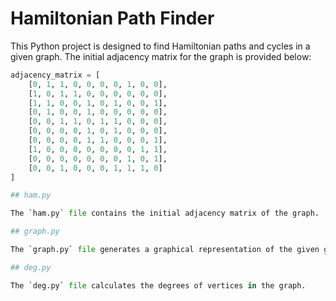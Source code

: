 # Hamiltonian Path Finder

This Python project is designed to find Hamiltonian paths and cycles in a given graph. The initial adjacency matrix for the graph is provided below:

```python
adjacency_matrix = [
    [0, 1, 1, 0, 0, 0, 0, 1, 0, 0],
    [1, 0, 1, 1, 0, 0, 0, 0, 0, 0],
    [1, 1, 0, 0, 1, 0, 1, 0, 0, 1],
    [0, 1, 0, 0, 1, 0, 0, 0, 0, 0],
    [0, 0, 1, 1, 0, 1, 1, 0, 0, 0],
    [0, 0, 0, 0, 1, 0, 1, 0, 0, 0],
    [0, 0, 0, 0, 1, 1, 0, 0, 0, 1],
    [1, 0, 0, 0, 0, 0, 0, 0, 1, 1],
    [0, 0, 0, 0, 0, 0, 0, 1, 0, 1],
    [0, 0, 1, 0, 0, 0, 1, 1, 1, 0]
]

## ham.py

The `ham.py` file contains the initial adjacency matrix of the graph.  It uses NetworkX to work with graphs.

## graph.py

The `graph.py` file generates a graphical representation of the given graph and displays it. 

## deg.py

The `deg.py` file calculates the degrees of vertices in the graph.

